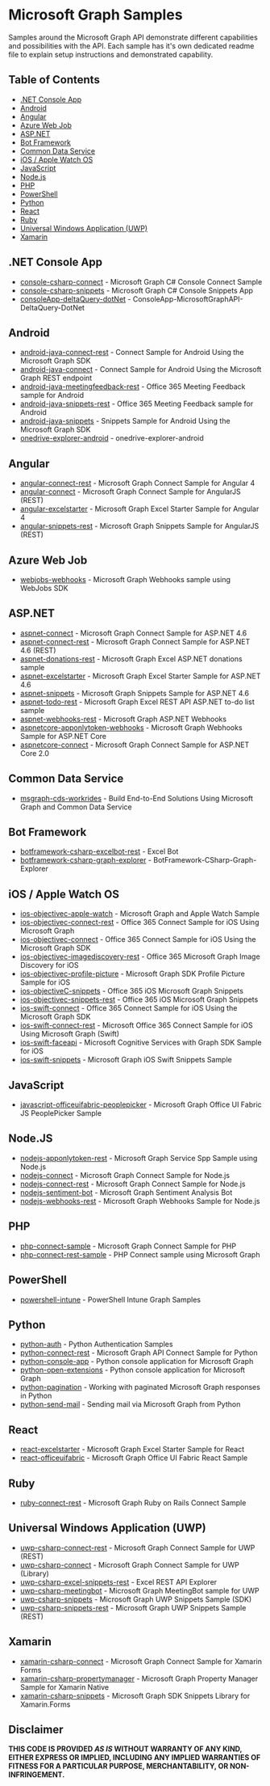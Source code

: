 # Microsoft Graph Samples

Samples around the Microsoft Graph API demonstrate different capabilities and possibilities with the API. Each sample has it's own dedicated readme file to explain setup instructions and demonstrated capability.

## Table of Contents

- [.NET Console App](#net-console-app)
- [Android](#android)
- [Angular](#angular)
- [Azure Web Job](#azure-web-job)
- [ASP.NET](#aspnet)
- [Bot Framework](#bot-framework)
- [Common Data Service](#common-data-service)
- [iOS / Apple Watch OS](#ios-apple-watch-os)
- [JavaScript](#javascript)
- [Node.js](#nodejs)
- [PHP](#php)
- [PowerShell](#powershell)
- [Python](#python)
- [React](#react)
- [Ruby](#ruby)
- [Universal Windows Application (UWP)](#universal-windows-application-uwp)
- [Xamarin](#xamarin)

## .NET Console App

- [console-csharp-connect](./console-csharp-connect) - Microsoft Graph C# Console Connect Sample
- [console-csharp-snippets](./console-csharp-snippets) - Microsoft Graph C# Console Snippets App
- [consoleApp-deltaQuery-dotNet](./consoleApp-deltaQuery-dotNet) - ConsoleApp-MicrosoftGraphAPI-DeltaQuery-DotNet

## Android

- [android-java-connect-rest](./android-java-connect-rest) - Connect Sample for Android Using the Microsoft Graph SDK
- [android-java-connect](./android-java-connect) - Connect Sample for Android Using the Microsoft Graph REST endpoint
- [android-java-meetingfeedback-rest](./android-java-meetingfeedback-rest) - Office 365 Meeting Feedback sample for Android
- [android-java-snippets-rest](./android-java-snippets-rest) - Office 365 Meeting Feedback sample for Android
- [android-java-snippets](./android-java-snippets) - Snippets Sample for Android Using the Microsoft Graph SDK
- [onedrive-explorer-android](./onedrive-explorer-android) - onedrive-explorer-android

## Angular

- [angular-connect-rest](./angular-connect-rest) - Microsoft Graph Connect Sample for Angular 4
- [angular-connect](./angular-connect) - Microsoft Graph Connect Sample for AngularJS (REST)
- [angular-excelstarter](./angular-excelstarter) - Microsoft Graph Excel Starter Sample for Angular 4
- [angular-snippets-rest](./angular-snippets-rest) - Microsoft Graph Snippets Sample for AngularJS (REST)

## Azure Web Job

- [webjobs-webhooks](./webjobs-webhooks) - Microsoft Graph Webhooks sample using WebJobs SDK

## ASP.NET

- [aspnet-connect](./aspnet-connect) - Microsoft Graph Connect Sample for ASP.NET 4.6
- [aspnet-connect-rest](./aspnet-connect-rest) - Microsoft Graph Connect Sample for ASP.NET 4.6 (REST)
- [aspnet-donations-rest](./aspnet-donations-rest) - Microsoft Graph Excel ASP.NET donations sample
- [aspnet-excelstarter](./aspnet-excelstarter) - Microsoft Graph Excel Starter Sample for ASP.NET 4.6
- [aspnet-snippets](./aspnet-snippets) - Microsoft Graph Snippets Sample for ASP.NET 4.6
- [aspnet-todo-rest](./aspnet-todo-rest) - Microsoft Graph Excel REST API ASP.NET to-do list sample
- [aspnet-webhooks-rest](./aspnet-webhooks-rest) - Microsoft Graph ASP.NET Webhooks
- [aspnetcore-apponlytoken-webhooks](./aspnetcore-apponlytoken-webhooks) - Microsoft Graph Webhooks Sample for ASP.NET Core
- [aspnetcore-connect](./aspnetcore-connect) - Microsoft Graph Connect Sample for ASP.NET Core 2.0

## Common Data Service

- [msgraph-cds-workrides](./msgraph-cds-workrides) - Build End-to-End Solutions Using Microsoft Graph and Common Data Service

## Bot Framework

- [botframework-csharp-excelbot-rest](./botframework-csharp-excelbot-rest) - Excel Bot
- [botframework-csharp-graph-explorer](./botframework-csharp-graph-explorer) - BotFramework-CSharp-Graph-Explorer

## iOS / Apple Watch OS

- [ios-objectivec-apple-watch](./ios-objectivec-apple-watch) - Microsoft Graph and Apple Watch Sample
- [ios-objectivec-connect-rest](./ios-objectivec-connect-rest) - Office 365 Connect Sample for iOS Using Microsoft Graph
- [ios-objectivec-connect](./ios-objectivec-connect) - Office 365 Connect Sample for iOS Using the Microsoft Graph SDK
- [ios-objectivec-imagediscovery-rest](./ios-objectivec-imagediscovery-rest) - Office 365 Microsoft Graph Image Discovery for iOS
- [ios-objectivec-profile-picture](./ios-objectivec-profile-picture) - Microsoft Graph SDK Profile Picture Sample for iOS
- [ios-objectiveC-snippets](./ios-objectiveC-snippets) - Office 365 iOS Microsoft Graph Snippets
- [ios-objectivec-snippets-rest](./ios-objectivec-snippets-rest) - Office 365 iOS Microsoft Graph Snippets
- [ios-swift-connect](./ios-swift-connect) - Office 365 Connect Sample for iOS Using the Microsoft Graph SDK
- [ios-swift-connect-rest](./ios-swift-connect-rest) - Microsoft Office 365 Connect Sample for iOS Using Microsoft Graph (Swift)
- [ios-swift-faceapi](./ios-swift-faceapi) - Microsoft Cognitive Services with Graph SDK Sample for iOS
- [ios-swift-snippets](./ios-swift-snippets) - Microsoft Graph iOS Swift Snippets Sample

## JavaScript

- [javascript-officeuifabric-peoplepicker](./javascript-officeuifabric-peoplepicker) - Microsoft Graph Office UI Fabric JS PeoplePicker Sample

## Node.JS

- [nodejs-apponlytoken-rest](./nodejs-apponlytoken-rest) - Microsoft Graph Service Spp Sample using Node.js
- [nodejs-connect](./nodejs-connect) - Microsoft Graph Connect Sample for Node.js
- [nodejs-connect-rest](./nodejs-connect-rest) - Microsoft Graph Connect Sample for Node.js
- [nodejs-sentiment-bot](./nodejs-sentiment-bot) - Microsoft Graph Sentiment Analysis Bot
- [nodejs-webhooks-rest](./nodejs-webhooks-rest) - Microsoft Graph Webhooks Sample for Node.js

## PHP

- [php-connect-sample](./php-connect-sample) - Microsoft Graph Connect Sample for PHP
- [php-connect-rest-sample](./php-connect-rest-sample) - PHP Connect sample using Microsoft Graph

## PowerShell

- [powershell-intune](./powershell-intune) - PowerShell Intune Graph Samples

## Python

- [python-auth](./python-auth) - Python Authentication Samples
- [python-connect-rest](./python-connect-rest) - Microsoft Graph API Connect Sample for Python
- [python-console-app](./python-console-app) - Python console application for Microsoft Graph
- [python-open-extensions](./python-open-extensions) - Python console application for Microsoft Graph
- [python-pagination](./python-pagination) - Working with paginated Microsoft Graph responses in Python
- [python-send-mail](./python-send-mail) - Sending mail via Microsoft Graph from Python

## React

- [react-excelstarter](./react-excelstarter) - Microsoft Graph Excel Starter Sample for React
- [react-officeuifabric](./react-officeuifabric) - Microsoft Graph Office UI Fabric React Sample

## Ruby

- [ruby-connect-rest](./ruby-connect-rest) - Microsoft Graph Ruby on Rails Connect Sample

## Universal Windows Application (UWP)

- [uwp-csharp-connect-rest](./uwp-csharp-connect-rest) - Microsoft Graph Connect Sample for UWP (REST)
- [uwp-csharp-connect](./uwp-csharp-connect) - Microsoft Graph Connect Sample for UWP (Library)
- [uwp-csharp-excel-snippets-rest](./uwp-csharp-excel-snippets-rest) - Excel REST API Explorer
- [uwp-csharp-meetingbot](./uwp-csharp-meetingbot) - Microsoft Graph MeetingBot sample for UWP
- [uwp-csharp-snippets](./uwp-csharp-snippets) - Microsoft Graph UWP Snippets Sample (SDK)
- [uwp-csharp-snippets-rest](./uwp-csharp-snippets-rest) - Microsoft Graph UWP Snippets Sample (REST)

## Xamarin

- [xamarin-csharp-connect](./xamarin-csharp-connect) - Microsoft Graph Connect Sample for Xamarin Forms
- [xamarin-csharp-propertymanager](./xamarin-csharp-propertymanager) - Microsoft Graph Property Manager Sample for Xamarin Native
- [xamarin-csharp-snippets](./xamarin-csharp-snippets) - Microsoft Graph SDK Snippets Library for Xamarin.Forms

## Disclaimer

**THIS CODE IS PROVIDED *AS IS* WITHOUT WARRANTY OF ANY KIND, EITHER EXPRESS OR IMPLIED, INCLUDING ANY IMPLIED WARRANTIES OF FITNESS FOR A PARTICULAR PURPOSE, MERCHANTABILITY, OR NON-INFRINGEMENT.**

[1]: https://developer.microsoft.com/en-us/graph/code-samples-and-sdks